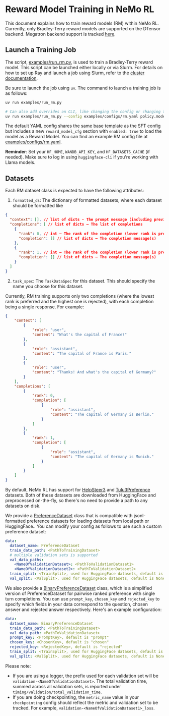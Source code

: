 # Reward Model Training in NeMo RL

This document explains how to train reward models (RM) within NeMo RL. Currently, only Bradley-Terry reward models are supported on the DTensor backend. Megatron backend support is tracked [here](https://github.com/NVIDIA-NeMo/RL/issues/720).

## Launch a Training Job

The script, [examples/run_rm.py](../../examples/run_rm.py), is used to train a Bradley-Terry reward model. This script can be launched either locally or via Slurm. For details on how to set up Ray and launch a job using Slurm, refer to the [cluster documentation](../cluster.md).

Be sure to launch the job using `uv`. The command to launch a training job is as follows:

```bash
uv run examples/run_rm.py

# Can also add overrides on CLI, like changing the config or changing the model
uv run examples/run_rm.py --config examples/configs/rm.yaml policy.model_name=Qwen/Qwen2.5-1.5B
```

The default YAML config shares the same base template as the SFT config but includes a new `reward_model_cfg` section with `enabled: true` to load the model as a Reward Model. You can find an example RM config file at [examples/configs/rm.yaml](../../examples/configs/rm.yaml).

**Reminder**: Set your `HF_HOME`, `WANDB_API_KEY`, and `HF_DATASETS_CACHE` (if needed). Make sure to log in using `huggingface-cli` if you're working with Llama models.

## Datasets

Each RM dataset class is expected to have the following attributes:
1. `formatted_ds`: The dictionary of formatted datasets, where each dataset should be formatted like
```json
{
  "context": [], // list of dicts - The prompt message (including previous turns, if any)
  "completions": [ // list of dicts — The list of completions
    {
      "rank": 0, // int — The rank of the completion (lower rank is preferred)
      "completion": [] // list of dicts — The completion message(s)
    },
    {
      "rank": 1, // int — The rank of the completion (lower rank is preferred)
      "completion": [] // list of dicts — The completion message(s)
    }
  ]
}
```
2. `task_spec`: The `TaskDataSpec` for this dataset. This should specify the name you choose for this dataset.

Currently, RM training supports only two completions (where the lowest rank is preferred and the highest one is rejected), with each completion being a single response. For example:
```json
{
    "context": [
        {
            "role": "user",
            "content": "What's the capital of France?"
        },
        {
            "role": "assistant",
            "content": "The capital of France is Paris."
        },
        {
            "role": "user",
            "content": "Thanks! And what's the capital of Germany?"
        }
    ],
    "completions": [
        {
            "rank": 0,
            "completion": [
                {
                    "role": "assistant",
                    "content": "The capital of Germany is Berlin."
                }
            ]
        },
        {
            "rank": 1,
            "completion": [
                {
                    "role": "assistant",
                    "content": "The capital of Germany is Munich."
                }
            ]
        }
    ]
}
```

By default, NeMo RL has support for [HelpSteer3](../../nemo_rl/data/datasets/preference_datasets/helpsteer3.py) and [Tulu3Preference](../../nemo_rl/data/datasets/preference_datasets/tulu3.py) datasets. Both of these datasets are downloaded from HuggingFace and preprocessed on-the-fly, so there's no need to provide a path to any datasets on disk.

We provide a [PreferenceDataset](../../nemo_rl/data/datasets/preference_datasets/preference_dataset.py) class that is compatible with jsonl-formatted preference datasets for loading datasets from local path or HuggingFace.. You can modify your config as follows to use such a custom preference dataset:
```yaml
data:
  dataset_name: PreferenceDataset
  train_data_path: <PathToTrainingDataset>
  # multiple validation sets is supported
  val_data_paths:
    <NameOfValidationDataset>: <PathToValidationDataset1>
    <NameOfValidationDataset2>: <PathToValidationDataset2>
  train_split: <TrainSplit>, used for HuggingFace datasets, default is None
  val_split: <ValSplit>, used for HuggingFace datasets, default is None
```

We also provide a [BinaryPreferenceDataset](../../nemo_rl/data/datasets/preference_datasets/binary_preference_dataset.py) class, which is a simplified version of PreferenceDataset for pairwise ranked preference with single turn completions. You can use `prompt_key`, `chosen_key` and `rejected_key` to specify which fields in your data correspond to the question, chosen answer and rejected answer respectively. Here's an example configuration:
```yaml
data:
  dataset_name: BinaryPreferenceDataset
  train_data_path: <PathToTrainingDataset>
  val_data_path: <PathToValidationDataset>
  prompt_key: <PromptKey>, default is "prompt"
  chosen_key: <ChosenKey>, default is "chosen"
  rejected_key: <RejectedKey>, default is "rejected"
  train_split: <TrainSplit>, used for HuggingFace datasets, default is None
  val_split: <ValSplit>, used for HuggingFace datasets, default is None
```

Please note:
- If you are using a logger, the prefix used for each validation set will be `validation-<NameOfValidationDataset>`. The total validation time, summed across all validation sets, is reported under `timing/validation/total_validation_time`.
- If you are doing checkpointing, the `metric_name` value in your `checkpointing` config should reflect the metric and validation set to be tracked. For example, `validation-<NameOfValidationDataset1>_loss`.
